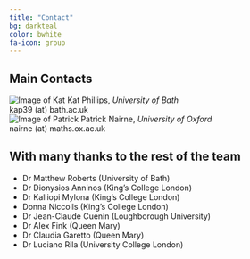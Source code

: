 ```yaml
---
title: "Contact"
bg: darkteal
color: bwhite
fa-icon: group
---
```


## Main Contacts

<div class="column" width="50%">
    <span border-radius: 50%; ><img src="Kat.png" alt="Image of Kat"> </span>
    Kat Phillips, <i> University of Bath</i> <br>
    kap39 (at) bath.ac.uk
</div>
<div class = "column" width="50%">
    <span border-radius: 50%;><img src="Patrick.jpg" alt = "Image of Patrick"></span>
    Patrick Nairne, <i> University of Oxford</i> <br>
    nairne (at) maths.ox.ac.uk
</div>



## With many thanks to the rest of the  team 
* Dr Matthew Roberts (University of Bath)
* Dr Dionysios Anninos (King’s College London)
* Dr Kalliopi Mylona (King’s College London)
* Donna Niccolls (King’s College London)
* Dr Jean-Claude Cuenin (Loughborough University)
* Dr Alex Fink (Queen Mary)
* Dr Claudia Garetto (Queen Mary)
* Dr Luciano Rila (University College London)
